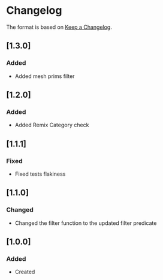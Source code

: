 # Changelog
The format is based on [Keep a Changelog](https://keepachangelog.com/en/1.0.0/).

## [1.3.0]
### Added
- Added mesh prims filter

## [1.2.0]
### Added
- Added Remix Category check

## [1.1.1]
### Fixed
- Fixed tests flakiness

## [1.1.0]
### Changed
- Changed the filter function to the updated filter predicate

## [1.0.0]
### Added
- Created
